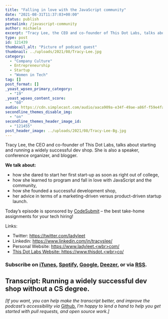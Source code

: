 ```yaml
---
title: "Falling in love with the JavaScript community"
date: "2021-08-31T11:37:03+00:00"
status: publish
permalink: /javascript-community
author: michaela
excerpt: "Tracy Lee, the CEO and co-founder of This Dot Labs, talks about starting and running a widely successful dev shop."
type: post
id: 121439
thumbnail_alt: "Picture of podcast guest"
thumbnail: ../uploads/2021/08/Tracy-Lee.jpg
category:
  - "Company Culture"
  - Entrepreneurship
  - Startup
  - "Women in Tech"
tag: []
post_format: []
_yoast_wpseo_primary_category:
  - "19"
_yoast_wpseo_content_score:
  - "60"
audio: https://cdn.simplecast.com/audio/aaca909a-e34f-49ae-a86f-f59e4fa807f0/episodes/eb1463ba-a0b3-467b-b5ec-fb3f6e134eed/audio/58495076-bddd-4a33-8327-eda0468c582c/default_tc.mp3
secondline_themes_disable_img:
  - "on"
secondline_themes_header_image_id:
  - "121455"
post_header_image: ../uploads/2021/08/Tracy-Lee-Bg.jpg
---
```


Tracy Lee, the CEO and co-founder of This Dot Labs, talks about starting and running a widely successful dev shop. She is also a speaker, conference organizer, and blogger.

**We talk about:**

- how she dared to start her first start-up as soon as right out of college,
- how she learned to program and fall in love with JavaScript and the community,
- how she founded a successful development shop,
- her advice in terms of a marketing-driven versus product-driven startup launch.

<div class="sponsorship"> Today’s episode is sponsored by <a href="https://codesubmit.io/" target="_blank" rel="noreferrer" >CodeSubmit</a> – the best take-home assignments for your tech hiring! </div>

Links:

- Twitter: [https://twitter.com/<wbr>ladyleet</wbr>](https://twitter.com/ladyleet)
- Linkedin: [https://www.](https://www.linkedin.com/in/tracyslee/)[linkedin.com/in/tracyslee/](https://www.linkedin.com/in/tracyslee/)
- Personal Website: [https://www.ladyleet.<wbr>com/</wbr>](https://www.ladyleet.com/)
- [This Dot Labs Website: ](https://www.ladyleet.com/)[https://www.thisdot.<wbr>co/</wbr>](https://www.thisdot.co/)[ ](https://www.ladyleet.com/)

### Subscribe on [iTunes](https://podcasts.apple.com/at/podcast/software-engineering-unlocked/id1477527378?l=en), [Spotify](https://open.spotify.com/show/2wz1OneBIDXpbBYeuyIsJL?si=2I0R0HuaTLK6RT0f7lDIFg), [Google](https://www.google.com/podcasts?feed=aHR0cHM6Ly9mZWVkcy5zaW1wbGVjYXN0LmNvbS9LMV9tdjBDSg%3D%3D), [Deezer](https://www.deezer.com/show/465682), or via [RSS](https://www.software-engineering-unlocked.com/subscribe/).

## Transcript: Running a widely successful dev shop without a CS degree.

_\[If you want, you can help make the transcript better, and improve the podcast’s accessibility via_ [Github](https://github.com/mgreiler/se-unlocked/tree/master/Transcripts)_[.](https://github.com/mgreiler/se-unlocked/tree/master/Transcripts) I’m happy to lend a hand to help you get started with pull requests, and open source work.\]_
